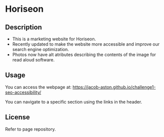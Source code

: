 # Horiseon

## Description

- This is a marketing website for Horiseon.
- Recently updated to make the website more accessible and improve our search engine optimization.
- Photos now have alt atributes describing the contents of the image for read aloud software.

## Usage

You can access the webpage at: https://jacob-aston.github.io/challenge1-seo-accessibility/

You can navigate to a specific section using the links in the header.

## License

Refer to page repository.